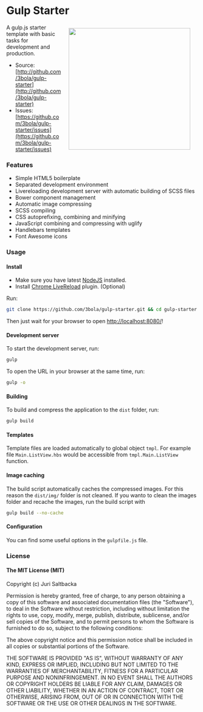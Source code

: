 # Gulp Starter

<img align="right" src="https://raw.github.com/3bola/gulp-starter/master/app/img/pipboy.jpg" hspace="20" vspace="10" width="320">

A gulp.js starter template with basic tasks for development and production.

* Source: [http://github.com/3bola/gulp-starter](http://github.com/3bola/gulp-starter)
* Issues: [https://github.com/3bola/gulp-starter/issues](https://github.com/3bola/gulp-starter/issues)

### Features

* Simple HTML5 boilerplate
* Separated development environment
* Livereloading development server with automatic building of SCSS files
* Bower component management
* Automatic image compressing
* SCSS compiling
* CSS autoprefixing, combining and minifying
* JavaScript combining and compressing with uglify
* Handlebars templates
* Font Awesome icons

### Usage

#### Install

* Make sure you have latest [NodeJS](http://nodejs.org/) installed.
* Install [Chrome LiveReload](https://chrome.google.com/webstore/detail/livereload/jnihajbhpnppcggbcgedagnkighmdlei?hl=en) plugin. (Optional)

Run:
```sh
git clone https://github.com/3bola/gulp-starter.git && cd gulp-starter && npm install
```

Then just wait for your browser to open [http://localhost:8080/](http://localhost:8080/)!

#### Development server

To start the development server, run:
```sh
gulp
```

To open the URL in your browser at the same time, run:
```sh
gulp -o
```

#### Building

To build and compress the application to the `dist` folder, run:
```sh
gulp build
```

#### Templates

Template files are loaded automatically to global object `tmpl`.
For example file `Main.ListView.hbs` would be accessible from `tmpl.Main.ListView` function.

#### Image caching

The build script automatically caches the compressed images. For this reason the `dist/img/` folder is not cleaned. If you wanto to clean the images folder and recache the images, run the build script with
```sh
gulp build --no-cache
```

#### Configuration

You can find some useful options in the `gulpfile.js` file.

### License

#### The MIT License (MIT)

Copyright (c) Juri Saltbacka

Permission is hereby granted, free of charge, to any person obtaining a copy of
this software and associated documentation files (the "Software"), to deal in
the Software without restriction, including without limitation the rights to
use, copy, modify, merge, publish, distribute, sublicense, and/or sell copies
of the Software, and to permit persons to whom the Software is furnished to do
so, subject to the following conditions:

The above copyright notice and this permission notice shall be included in all
copies or substantial portions of the Software.

THE SOFTWARE IS PROVIDED "AS IS", WITHOUT WARRANTY OF ANY KIND, EXPRESS OR
IMPLIED, INCLUDING BUT NOT LIMITED TO THE WARRANTIES OF MERCHANTABILITY,
FITNESS FOR A PARTICULAR PURPOSE AND NONINFRINGEMENT. IN NO EVENT SHALL THE
AUTHORS OR COPYRIGHT HOLDERS BE LIABLE FOR ANY CLAIM, DAMAGES OR OTHER
LIABILITY, WHETHER IN AN ACTION OF CONTRACT, TORT OR OTHERWISE, ARISING FROM,
OUT OF OR IN CONNECTION WITH THE SOFTWARE OR THE USE OR OTHER DEALINGS IN THE
SOFTWARE.
